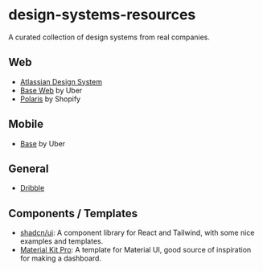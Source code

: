 # design-systems-resources
A curated collection of design systems from real companies.

## Web

- [Atlassian Design System](https://atlassian.design)
- [Base Web](https://baseweb.design) by Uber
- [Polaris](https://polaris.shopify.com) by Shopify

## Mobile
- [Base](https://base.uber.com) by Uber

## General
- [Dribble](https://dribbble.com)

## Components / Templates
- [shadcn/ui](https://ui.shadcn.com): A component library for React and Tailwind, with some nice examples and templates.
- [Material Kit Pro](https://material-kit-pro-react.devias.io/dashboard): A template for Material UI, good source of inspiration for making a dashboard.
